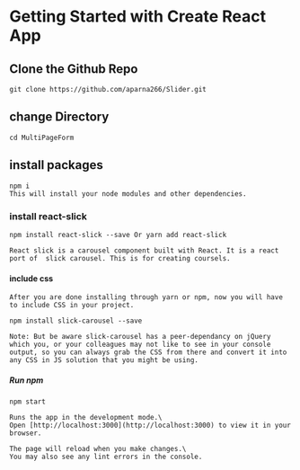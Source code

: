 # Getting Started with Create React App




## Clone the Github Repo

```
git clone https://github.com/aparna266/Slider.git
```
## change Directory

```
cd MultiPageForm
```
## install packages

```
npm i
This will install your node modules and other dependencies.
```

### install react-slick
```
npm install react-slick --save Or yarn add react-slick
 
React slick is a carousel component built with React. It is a react port of  slick carousel. This is for creating coursels.
```

#### include css
 ```
After you are done installing through yarn or npm, now you will have to include CSS in your project.

npm install slick-carousel --save 
 
Note: But be aware slick-carousel has a peer-dependancy on jQuery which you, or your colleagues may not like to see in your console output, so you can always grab the CSS from there and convert it into any CSS in JS solution that you might be using.
```

##### Run npm
```
npm start

Runs the app in the development mode.\
Open [http://localhost:3000](http://localhost:3000) to view it in your browser.

The page will reload when you make changes.\
You may also see any lint errors in the console.
```
